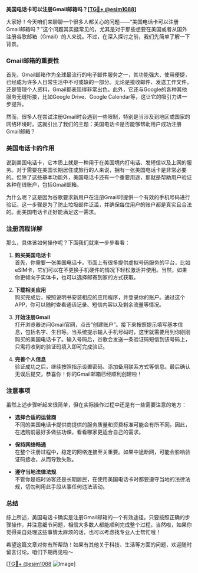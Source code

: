 **美国电话卡可以注册Gmail邮箱吗？[[TG💪+ @esim1088](https://t.me/s/esim1088)]**

大家好！今天咱们来聊聊一个很多人都关心的问题——“美国电话卡可以注册Gmail邮箱吗？”这个问题其实挺常见的，尤其是对于那些想要在美国或者从国外注册谷歌邮箱（Gmail）的人来说。不过，在深入探讨之前，我们先简单了解一下背景。

### Gmail邮箱的重要性

首先，Gmail邮箱作为全球最流行的电子邮件服务之一，其功能强大、使用便捷，已经成为许多人日常生活中不可或缺的一部分。无论是接收邮件、发送工作文件，还是管理个人资料，Gmail都表现得非常出色。此外，它还与Google的各种其他服务无缝衔接，比如Google Drive、Google Calendar等，这让它的吸引力进一步提升。

然而，很多人在尝试注册Gmail时会遇到一些限制，特别是当涉及到地区或国家的网络环境时。这就引出了我们的主题：美国电话卡是否能够帮助用户成功注册Gmail邮箱？

### 美国电话卡的作用

说到美国电话卡，它本质上就是一种用于在美国境内打电话、发短信以及上网的服务。对于需要在美国长期居住或旅行的人来说，拥有一张美国电话卡是非常必要的。但除了这些基本功能外，美国电话卡还有一个重要用途，那就是帮助用户验证各种在线账户，包括Gmail邮箱。

为什么呢？这是因为谷歌要求新用户在注册Gmail时提供一个有效的手机号码进行验证。这一步骤是为了防止垃圾邮件泛滥，并确保每位用户的账户都是真实且合法的。而美国电话卡正好能满足这一需求。

### 注册流程详解

那么，具体该如何操作呢？下面我们就来一步步看看：

1. **购买美国电话卡**  
   首先，你需要一张美国电话卡。市面上有很多提供虚拟号码服务的平台，比如eSIM卡，它们可以在不更换手机硬件的情况下轻松激活并使用。当然，如果你更倾向于实体卡，也可以选择邮寄到家的方式获取。

2. **下载相关应用**  
   购买完成后，按照说明书安装相应的应用程序，并登录你的账户。通过这个APP，你可以随时查看通话记录、短信内容以及剩余流量等情况。

3. **开始注册Gmail**  
   打开浏览器访问Gmail官网，点击“创建账户”。接下来按照提示填写基本信息，包括名字、生日等。当系统提示输入手机号码时，这里就需要用到你刚刚购买的美国电话卡了。输入号码后，谷歌会发送一条验证码短信到该号码上，只需将收到的验证码填入即可完成验证。

4. **完善个人信息**  
   验证成功之后，继续按照指示设置密码、添加备用联系方式等信息。最后确认无误后提交，恭喜你！你的Gmail邮箱已经顺利创建啦！

### 注意事项

虽然上述步骤听起来很简单，但在实际操作过程中还是有一些需要注意的地方：

- **选择合适的运营商**  
  不同的美国电话卡提供商提供的服务质量和资费标准可能会有所不同。因此，在选购前最好多做些功课，看看哪家更适合自己的需求。
  
- **保持网络畅通**  
  在整个注册过程中，稳定的网络连接至关重要。如果中途断网，可能会影响验证码接收，从而导致失败。

- **遵守当地法律法规**  
  不管你是临时访客还是长期居民，在使用美国电话卡时都要遵守当地的法律法规，切勿利用此手段从事任何违法活动。

### 总结

综上所述，美国电话卡确实是注册Gmail邮箱的一个有效途径。只要按照正确的步骤操作，并注意细节问题，相信大多数人都能顺利完成整个过程。当然啦，如果你觉得亲自处理这些事情太麻烦的话，也可以考虑找专业人士帮忙哦！

希望这篇文章对你有所帮助！如果有其他关于科技、生活等方面的问题，欢迎随时留言讨论。咱们下期再见啦～  

[[TG💪+ @esim1088](https://t.me/s/esim1088) ![Image](https://i.postimg.cc/4NQfJmqS/Snipaste-2025-05-13-00-14-12.png)]